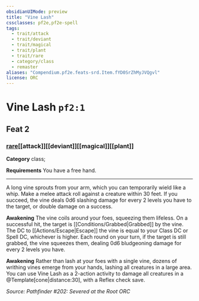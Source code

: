 ```yaml
---
obsidianUIMode: preview
title: "Vine Lash"
cssclasses: pf2e,pf2e-spell
tags:
  - trait/attack
  - trait/deviant
  - trait/magical
  - trait/plant
  - trait/rare
  - category/class
  - remaster
aliases: "Compendium.pf2e.feats-srd.Item.fYD0SrZhMyJVQgvl"
license: ORC
---
```

# Vine Lash `pf2:1`
## Feat 2
### [rare](rare "Rare Rarity Trait")[[attack]][[deviant]][[magical]][[plant]]

**Category** class; 




**Requirements** You have a free hand.

* * *

A long vine sprouts from your arm, which you can temporarily wield like a whip. Make a melee attack roll against a creature within 30 feet. If you succeed, the vine deals 0d6 slashing damage for every 2 levels you have to the target, or double damage on a success.

**Awakening** The vine coils around your foes, squeezing them lifeless. On a successful hit, the target is [[Conditions/Grabbed|Grabbed]] by the vine. The DC to [[Actions/Escape|Escape]] the vine is equal to your Class DC or Spell DC, whichever is higher. Each round on your turn, if the target is still grabbed, the vine squeezes them, dealing 0d6 bludgeoning damage for every 2 levels you have.

**Awakening** Rather than lash at your foes with a single vine, dozens of writhing vines emerge from your hands, lashing all creatures in a large area. You can use Vine Lash as a 2-action activity to damage all creatures in a @Template\[cone|distance:30\], with a Reflex check save.

*Source: Pathfinder #202: Severed at the Root*
*ORC*